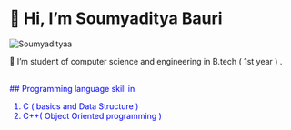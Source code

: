 <h1>👋 Hi, I’m Soumyaditya Bauri</h1>

<p> <img src="https://komarev.com/ghpvc/?username=Soumyadityaa&label=Profile%20views&color=0e75b6&style=flat" alt="Soumyadityaa" />
<br>
 <p>🔭 I’m student of computer science and engineering in B.tech ( 1st year ) .<br><br>
</p><p align="centre">
  <font color="0000FF"> 
  ## Programming language skill in 
   <ol>
     <li>C ( basics and Data Structure ) </li><li>C++( Object Oriented  programming )</li></ol>
   </font>

  
<!---
Soumyadityaa/Soumyadityaa is a ✨ special ✨ repository because its `README.md` (this file) appears on your GitHub profile.
You can click the Preview link to take a look at your changes.
--->
